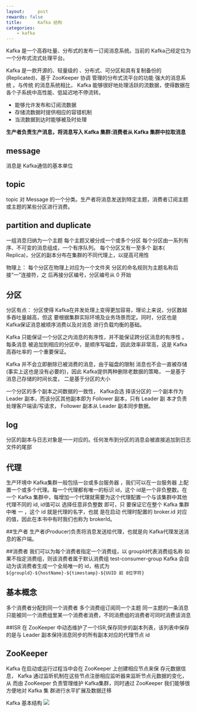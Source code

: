 ```yaml
---
layout:     post
rewards: false
title:      Kafka 结构
categories:
    - kafka
---
```


 Kafka 是一个高吞吐量、分布式的发布一订阅消息系统。当前的 Kafka己经定位为一个分布式流式处理平台。
 
 Kafka 是一款开源的、轻量级的 、分布式、可分区和具有复制备份的 (Replicated)、基于 ZooKeeper 协调 管理的分布式流平台的功能 强大的消息系统 。与传统 的消息系统相比， Kafka 能够很好地处理活跃的流数据，使得数据在各个子系统中高性能、低延迟地不停流转。
 
 - 能够允许发布和订阅流数据
 - 存储流数据时提供相应的容错机制
 - 当流数据到达时能够被及时处理
 
 **生产者负责生产消息，将消息写入 Kafka 集群:消费者从 Kafka 集群中拉取消息**

## message
消息是 Kafka通信的基本单位
## topic
topic 对 Message 的一个分类。生产者将消息发送到特定主题，消费者订阅主题或主题的某些分区进行消费。
## partition and duplicate
一组消息归纳为一个主题
每个主题又被分成一个或多个分区
每个分区由一系列有序、不可变的消息组成，一个有序队列。
每个分区又有一至多个 副本( Replica)，分区的副本分布在集群的不同代理上，以提高可用性

物理上：
每个分区在物理上对应为一个文件夹
分区的命名规则为主题名称后接“一”连接符，之 后再接分区编号，分区编号从 0 开始

## 分区
分区有点：
分区使得 Kafka在井发处理上变得更加容易，理论上来说，分区数越多吞吐量越高，但这 要根据集群实际环境及业务场景而定。同时，分区也是 Kafka保证消息被顺序消费以及对消息 进行负载均衡的基础。

Kafka 只能保证一个分区之内消息的有序性，并不能保证跨分区消息的有序性 。 每条消息 被追加到相应的分区中，是顺序写磁盘，因此效率非常高，这是 Kafka 高吞吐率的 一个重要保证。

Kafka 并不会立即删除已被消费的消息，由于磁盘的限制 消息也不会一直被存储(事实上这也是没有必要的)，因此 Kafka提供两种删除老数据的策略， 一是基于消息己存储的时间长度， 二是基于分区的大小

一个分区的多个副本之间数据的一致性， Kafka会选 择该分区的 一个副本作为 Leader 副本，而该分区其他副本即为 Follower 副本，只有 Leader 副 本才负责处理客户端读/写请求， Follower 副本从 Leader 副本同步数据。

## log
分区的副本与日志对象是一一对应的。任何发布到分区的消息会被直接追加到日志文件的尾部

## 代理
生产环境中 Kafka集群一般包括一台或多台服务器 ，我们可以在一台服务器 上配置一个或多个代理。每一个代理都有唯一的标识 id，这个 id是一个非负整数。在一个 Kafka 集群中，每增加一个代理就需要为这个代理配置一个与该集群中其他代理不同的 id, id值可以 选择任意非负整数 即可，只 要保证它在整个 Kafka 集群中唯 一 ，这个 id 就是代理的名字，也就 是在启动 代理时配置的 broker.id 对应的值，因此在本书中有时我们也称为 brokerId。

##生产者
生产者(Producer)负责将消息发送给代理，也就是向 Kafka代理发送消息的客户端。

##消费者
我们可以为每个消费者指定一个消费组，以 groupId代表消费组名称
如果不指定消费组，则该消费者属于默认消费组 test-consumer-group
Kafka 会自动为该消费者生成一个全局唯一的 id，格式为`${groupld}-${hostName}-${timestamp}-${UUID 前 8位字符}`

## 基本概念
多个消费者分配到同一个消费者
多个消费组订阅同一个主题
同一主题的一条消息只能被同一个消费组里某一个消费者消费，不同消费组的消费者可同时消费该消息

##ISR
在 ZooKeeper 中动态维护了一个ISR,保存同步的副本列表，该列表中保存的是与 Leader 副本保持消息同步的所有副本对应的代理节点 id

## ZooKeeper
Kafka 在启动或运行过程当中会在 ZooKeeper 上创建相应节点来保 存元数据信息， Kafka 通过监昕机制在这些节点注册相应监听器来监昕节点元数据的变化，从 而由 ZooKeeper 负责管理维护 Kafka集群，同时通过 ZooKeeper 我们能够很方便地对 Kafka 集 群进行水平扩展及数据迁移

Kafka 基本结构
![](https://ws3.sinaimg.cn/large/006tNbRwgy1fv95als00rj31kw12zjvh.jpg)

